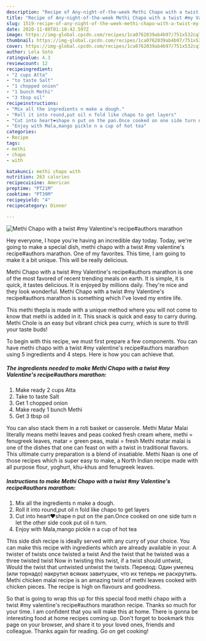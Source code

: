```yaml
---
description: "Recipe of Any-night-of-the-week Methi Chapo with a twist #my Valentine&amp;#39;s recipe#authors marathon"
title: "Recipe of Any-night-of-the-week Methi Chapo with a twist #my Valentine&amp;#39;s recipe#authors marathon"
slug: 1519-recipe-of-any-night-of-the-week-methi-chapo-with-a-twist-my-valentine-and-39-s-recipeauthors-marathon
date: 2020-11-08T01:10:42.597Z
image: https://img-global.cpcdn.com/recipes/1ca0762039ab4b97/751x532cq70/methi-chapo-with-a-twist-my-valentines-recipeauthors-marathon-recipe-main-photo.jpg
thumbnail: https://img-global.cpcdn.com/recipes/1ca0762039ab4b97/751x532cq70/methi-chapo-with-a-twist-my-valentines-recipeauthors-marathon-recipe-main-photo.jpg
cover: https://img-global.cpcdn.com/recipes/1ca0762039ab4b97/751x532cq70/methi-chapo-with-a-twist-my-valentines-recipeauthors-marathon-recipe-main-photo.jpg
author: Lela Soto
ratingvalue: 4.3
reviewcount: 12
recipeingredient:
- "2 cups Atta"
- "to taste Salt"
- "1 chopped onion"
- "1 bunch Methi"
- "3 tbsp oil"
recipeinstructions:
- "Mix all the ingredients n make a dough."
- "Roll it into round,put oil n fold like chapo to get layers"
- "Cut into heart❤shape n put on the pan.Once cooked on one side turn n let the other side cook put oil n turn."
- "Enjoy with Mala,mango pickle n a cup of hot tea"
categories:
- Recipe
tags:
- methi
- chapo
- with

katakunci: methi chapo with 
nutrition: 263 calories
recipecuisine: American
preptime: "PT21M"
cooktime: "PT39M"
recipeyield: "4"
recipecategory: Dinner

---
```



![Methi Chapo with a twist #my Valentine&#39;s recipe#authors marathon](https://img-global.cpcdn.com/recipes/1ca0762039ab4b97/751x532cq70/methi-chapo-with-a-twist-my-valentines-recipeauthors-marathon-recipe-main-photo.jpg)

Hey everyone, I hope you're having an incredible day today. Today, we're going to make a special dish, methi chapo with a twist #my valentine&#39;s recipe#authors marathon. One of my favorites. This time, I am going to make it a bit unique. This will be really delicious.

Methi Chapo with a twist #my Valentine&#39;s recipe#authors marathon is one of the most favored of recent trending meals on earth. It is simple, it is quick, it tastes delicious. It is enjoyed by millions daily. They're nice and they look wonderful. Methi Chapo with a twist #my Valentine&#39;s recipe#authors marathon is something which I've loved my entire life.

This methi thepla is made with a unique method where you will not come to know that methi is added in it. This snack is quick and easy to carry during. Methi Chole is an easy but vibrant chick pea curry, which is sure to thrill your taste buds!


To begin with this recipe, we must first prepare a few components. You can have methi chapo with a twist #my valentine&#39;s recipe#authors marathon using 5 ingredients and 4 steps. Here is how you can achieve that.

<!--inarticleads1-->

##### The ingredients needed to make Methi Chapo with a twist #my Valentine&#39;s recipe#authors marathon:

1. Make ready 2 cups Atta
1. Take to taste Salt
1. Get 1 chopped onion
1. Make ready 1 bunch Methi
1. Get 3 tbsp oil


You can also stack them in a roti basket or casserole. Methi Matar Malai literally means methi leaves and peas cooked fresh cream where, methi = fenugreek leaves, matar = green peas, malai = fresh Methi matar malai is one of the dishes that one can feast on with a twist in traditional flavors. This ultimate curry preparation is a blend of insatiable. Methi Naan is one of those recipes which is super easy to make, a North Indian recipe made with all purpose flour, yoghurt, khu-khus and fenugreek leaves. 

<!--inarticleads2-->

##### Instructions to make Methi Chapo with a twist #my Valentine&#39;s recipe#authors marathon:

1. Mix all the ingredients n make a dough.
1. Roll it into round,put oil n fold like chapo to get layers
1. Cut into heart❤shape n put on the pan.Once cooked on one side turn n let the other side cook put oil n turn.
1. Enjoy with Mala,mango pickle n a cup of hot tea


This side dish recipe is ideally served with any curry of your choice. You can make this recipe with ingredients which are already available in your. A twister of twists once twisted a twist And the twist that he twisted was a three twisted twist Now in twisting this twist, if a twist should untwist, Would the twist that untwisted untwist the twists. Перевод: Один умелец (или торнадо) накрутил всяких завитушек, что их теперь не раскрутить. Methi chicken malai recipe is an amazing twist of methi leaves cooked with chicken pieces. The recipe is high on flavours and goodness. 

So that is going to wrap this up for this special food methi chapo with a twist #my valentine&#39;s recipe#authors marathon recipe. Thanks so much for your time. I am confident that you will make this at home. There is gonna be interesting food at home recipes coming up. Don't forget to bookmark this page on your browser, and share it to your loved ones, friends and colleague. Thanks again for reading. Go on get cooking!
